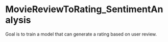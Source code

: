 # MovieReviewToRating_SentimentAnalysis
Goal is to train a model that can generate a rating based on user review.
